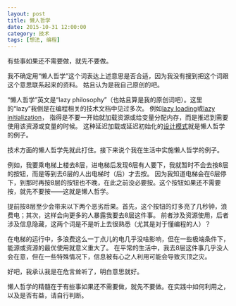 ```yaml
---
layout: post
title: 懒人哲学
date: 2015-10-31 12:00:00
category: 技术
tags: [想法, 编程]
---
```


有些事如果还不需要做，就先不要做。

<!--more-->

我不确定用“懒人哲学”这个词表达上述意思是否合适，因为我没有搜到把这个词跟这个意思联系起来的资料。
姑且认为是我自己原创的吧。

“懒人哲学”英文是“lazy philosophy”（也姑且算是我的原创词吧）。这里的“lazy”我倒是在编程相关的技术文档中见过多次。
例如[lazy loading](http://developer.telerik.com/featured/lazy-loading-images-on-the-web/)或[lazy initialization](https://msdn.microsoft.com/en-us/library/dd997286.aspx)，
指得是不要一开始就加载资源或给变量分配内存，而是推迟到需要使用该资源或变量的时候。
这种延迟加载或延迟初始化的[设计模式](https://github.com/iluwatar/java-design-patterns/blob/master/lazy-loading/index.md)就是懒人哲学的例子。

技术方面的懒人哲学先就此打住。接下来说个我在生活中实施懒人哲学的例子。

例如，我要乘电梯上楼去8层，进电梯后发现6层有人要下，我就暂时不会去按8层的按钮，而是等到去6层的人出电梯时（后）才去按。
因为我知道电梯会在6层停下，到那时再按8层的按钮也不晚，在此之前没必要按。这个按钮如果还不需要按，就先不要按——这就是懒人哲学。

提前按8层至少会带来以下两个恶劣后果。首先，这个按钮的灯多亮了几秒钟，浪费电；其次，这样会向更多的人暴露我要去8层这件事。
前者涉及资源使用，后者涉及信息隐藏，这两个词是不是听上去很熟悉（尤其是对于懂编程的人）？

在电梯的运行中，多浪费这么一丁点儿的电几乎没啥影响，但在一些极端条件下，能源或资源的最优使用就意义重大了。
在平常的生活中，我去8层这件事几乎没人会在意，但在一些特殊情况下，信息被有心之人利用可能会导致灭顶之灾。

好吧，我承认我是在危言耸听了，明白意思就好。

懒人哲学的精髓在于有些事如果还不需要做，就先不要做。在实践中如何利用之，以及是否有益，请自行判断。